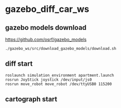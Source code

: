 # gazebo_diff_car_ws

## gazebo models download
https://github.com/osrf/gazebo_models

    ./gazebo_ws/src/download_gazebo_models/download.sh
    
## diff start
    roslaunch simulation_environment apartment.launch
    rosrun JoyStick joystick /dev/input/js0
    rosrun move_robot move_robot /dev/ttyUSB0 115200

## cartograph start
    